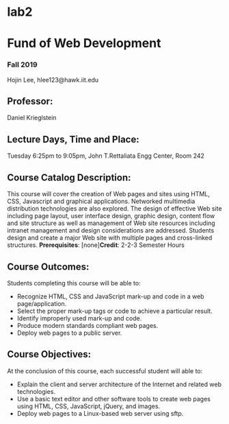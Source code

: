 # lab2
<p><html>
<head></p>

<h1>Fund of Web Development</h1>

<p></html></p>

<h3>Fall 2019</h3>

<p>Hojin Lee, hlee123@hawk.iit.edu</p>

<h2>Professor:</h2>

<p>Daniel Krieglstein</p>

<h2>Lecture Days, Time and Place:</h2>

<p>Tuesday 6:25pm to 9:05pm, John T.Rettaliata Engg Center, Room 242</p>

<h2>Course Catalog Description:</h2>

<p>This course will cover the creation of Web pages and sites using HTML, CSS, Javascript and graphical applications. Networked multimedia distribution technologies are also explored. The design of effective Web site including page layout, user interface design, graphic design, content flow and site structure as well as management of Web site resources including intranet management and design considerations are addressed. Students design and create a major Web site with multiple pages and cross-linked structures. <strong>Prerequisites</strong>: [none]<strong>Credit</strong>: 2-2-3 Semester Hours</p>

<h2>Course Outcomes:</h2>

<p>Students completing this course will be able to:</p>

<ul type='disc'>
<li>Recognize HTML, CSS and JavaScript mark-up and code in a web page/application.</li>
<li>Select the proper mark-up tags or code to achieve a particular result.</li>
<li>Identify improperly used mark-up and code.</li>
<li>Produce modern standards compliant web pages.</li>
<li>Deploy web pages to a public server.</li>
</ul>

<h2>Course Objectives:</h2>

<p>At the conclusion of this course, each successful student will able to:</p>

<ul type='disc'>
<li>Explain the client and server architecture of the Internet and related web technologies.</li>
<li>Use a basic text editor and other software tools to create web pages using HTML, CSS, JavaScript, jQuery, and images.</li>
<li>Deploy web pages to a Linux-based web server using sftp.</li>
</ul>

<p></html></p>
